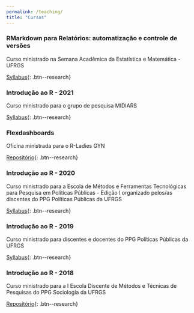 ```yaml
---
permalink: /teaching/
title: "Cursos"
---
```


### <i class="fa fa-file-code"></i> RMarkdown para Relatórios: automatização e controle de versões
Curso ministrado na Semana Acadêmica da Estatística e Matemática - UFRGS <br>

[Syllabus](/rmarkdown-automa){: .btn--research}



### <i class="fa fa-file-code"></i> Introdução ao R - 2021
Curso ministrado para o grupo de pesquisa MIDIARS <br>

[Syllabus](/intro2021){: .btn--research}

### <i class="fa fa-columns"></i> Flexdashboards
Oficina ministrada para o R-Ladies GYN <br>

[Repositório](/){: .btn--research}

### <i class="fa fa-chart-bar"></i> Introdução ao R - 2020
Curso ministrado para a Escola de Métodos e Ferramentas Tecnológicas para Pesquisa em Políticas Públicas - Edição I organizado pelos/as discentes do PPG Políticas Públicas da UFRGS <br>

[Syllabus](/intro2020){: .btn--research}

### <i class="fa fa-chart-pie"></i> Introdução ao R - 2019
Curso ministrado para discentes e docentes do PPG Políticas Públicas da UFRGS <br>

[Syllabus](/introR2019){: .btn--research}

### <i class="fa fa-chart-bar"></i> Introdução ao R - 2018
Curso ministrado para a I Escola Discente de Métodos e Técnicas de Pesquisas do PPG Sociologia da UFRGS <br>

[Repositório](https://github.com/ipassos/introR2018){: .btn--research}
